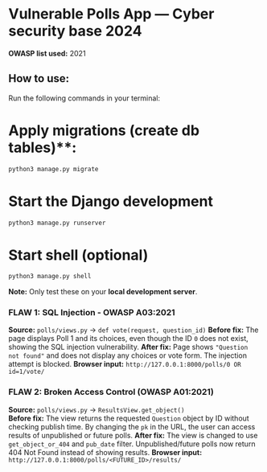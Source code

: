 # Vulnerable Polls App — Cyber security base 2024

**OWASP list used:** 2021

## How to use:

Run the following commands in your terminal:

# Apply migrations (create db tables)**:
```bash
python3 manage.py migrate
```

# Start the Django development 
```bash
python3 manage.py runserver 
```
# Start shell (optional)
```bash
python3 manage.py shell
```

**Note:** Only test these on your **local development server**.

### FLAW 1: SQL Injection - OWASP A03:2021

**Source:** `polls/views.py` -> `def vote(request, question_id)`
**Before fix:** The page displays Poll 1 and its choices, even though the ID `0` does not exist, showing the SQL injection vulnerability.
**After fix:** Page shows `"Question not found"` and does not display any choices or vote form. The injection attempt is blocked.
**Browser input:** `http://127.0.0.1:8000/polls/0 OR id=1/vote/`

### FLAW 2: Broken Access Control (OWASP A01:2021)

**Source:** `polls/views.py` -> `ResultsView.get_object()`  
**Before fix:** The view returns the requested `Question` object by ID without checking publish time. By changing the `pk` in the URL, the user can access results of unpublished or future polls.
**After fix:** The view is changed to use `get_object_or_404` and `pub_date` filter. Unpublished/future polls now return 404 Not Found instead of showing results.
**Browser input:** `http://127.0.0.1:8000/polls/<FUTURE_ID>/results/`  
